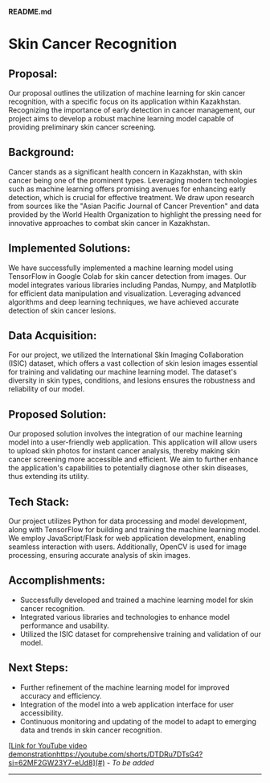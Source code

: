**README.md**

# Skin Cancer Recognition

## Proposal:

Our proposal outlines the utilization of machine learning for skin cancer recognition, with a specific focus on its application within Kazakhstan. Recognizing the importance of early detection in cancer management, our project aims to develop a robust machine learning model capable of providing preliminary skin cancer screening.

## Background:

Cancer stands as a significant health concern in Kazakhstan, with skin cancer being one of the prominent types. Leveraging modern technologies such as machine learning offers promising avenues for enhancing early detection, which is crucial for effective treatment. We draw upon research from sources like the "Asian Pacific Journal of Cancer Prevention" and data provided by the World Health Organization to highlight the pressing need for innovative approaches to combat skin cancer in Kazakhstan.

## Implemented Solutions:

We have successfully implemented a machine learning model using TensorFlow in Google Colab for skin cancer detection from images. Our model integrates various libraries including Pandas, Numpy, and Matplotlib for efficient data manipulation and visualization. Leveraging advanced algorithms and deep learning techniques, we have achieved accurate detection of skin cancer lesions.

## Data Acquisition:

For our project, we utilized the International Skin Imaging Collaboration (ISIC) dataset, which offers a vast collection of skin lesion images essential for training and validating our machine learning model. The dataset's diversity in skin types, conditions, and lesions ensures the robustness and reliability of our model.

## Proposed Solution:

Our proposed solution involves the integration of our machine learning model into a user-friendly web application. This application will allow users to upload skin photos for instant cancer analysis, thereby making skin cancer screening more accessible and efficient. We aim to further enhance the application's capabilities to potentially diagnose other skin diseases, thus extending its utility.

## Tech Stack:

Our project utilizes Python for data processing and model development, along with TensorFlow for building and training the machine learning model. We employ JavaScript/Flask for web application development, enabling seamless interaction with users. Additionally, OpenCV is used for image processing, ensuring accurate analysis of skin images.

## Accomplishments:

- Successfully developed and trained a machine learning model for skin cancer recognition.
- Integrated various libraries and technologies to enhance model performance and usability.
- Utilized the ISIC dataset for comprehensive training and validation of our model.

## Next Steps:

- Further refinement of the machine learning model for improved accuracy and efficiency.
- Integration of the model into a web application interface for user accessibility.
- Continuous monitoring and updating of the model to adapt to emerging data and trends in skin cancer recognition.

[[Link for YouTube video demonstration](https://youtube.com/shorts/DTDRu7DTsG4?si=62MF2GW23Y7-eUd8)https://youtube.com/shorts/DTDRu7DTsG4?si=62MF2GW23Y7-eUd8](#) - *To be added*

---
